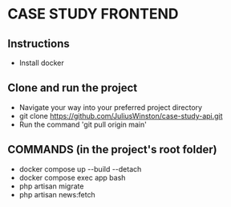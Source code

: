 # CASE STUDY FRONTEND

## Instructions

- Install docker

## Clone and run the project

- Navigate your way into your preferred project directory
- git clone <https://github.com/JuliusWinston/case-study-api.git>
- Run the command 'git pull origin main'

## COMMANDS (in the project's root folder)

- docker compose up --build --detach
- docker compose exec app bash
- php artisan migrate
- php artisan news:fetch
